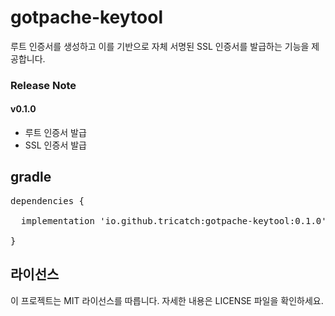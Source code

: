 
# gotpache-keytool

루트 인증서를 생성하고 이를 기반으로 자체 서명된 SSL 인증서를 발급하는 기능을 제공합니다. 
<br>

### Release Note

#### v0.1.0
* 루트 인증서 발급
* SSL 인증서 발급


## gradle
<pre>
dependencies {

  implementation 'io.github.tricatch:gotpache-keytool:0.1.0'

}
</pre>


## 라이선스
이 프로젝트는 MIT 라이선스를 따릅니다. 자세한 내용은 LICENSE 파일을 확인하세요.